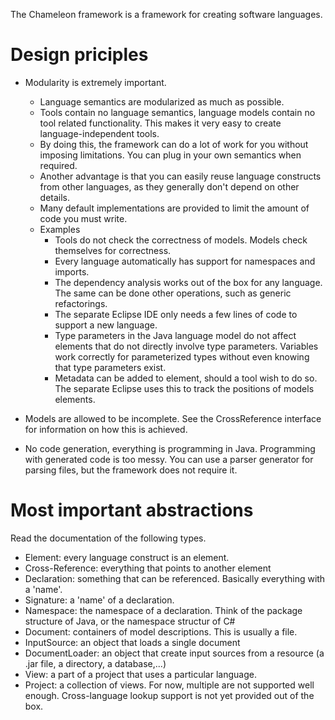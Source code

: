 The Chameleon framework is a framework for creating software languages.

Design priciples
================

* Modularity is extremely important.
  - Language semantics are modularized as much as possible.
  - Tools contain no language semantics, language models contain no tool related functionality. This makes it very easy to create language-independent tools.
  - By doing this, the framework can do a lot of work for you without imposing limitations. You can plug in your own semantics when required.
  - Another advantage is that you can easily reuse language constructs from other languages, as they generally don't depend on other details.
  - Many default implementations are provided to limit the amount of code you must write.
  - Examples
    - Tools do not check the correctness of models. Models check themselves for correctness.
    - Every language automatically has support for namespaces and imports.
    - The dependency analysis works out of the box for any language. The same can be done
      other operations, such as generic refactorings.
    - The separate Eclipse IDE only needs a few lines of code to support a new language.
    - Type parameters in the Java language model do not affect elements
      that do not directly involve type parameters. Variables work correctly for parameterized
      types without even knowing that type parameters exist.
    - Metadata can be added to element, should a tool wish to do so. The separate Eclipse uses this to track the positions of models elements.

* Models are allowed to be incomplete. See the CrossReference interface for information on how this is achieved.
* No code generation, everything is programming in Java. Programming with generated code is too messy. You can use a parser generator for parsing files, but the framework does not require it.

Most important abstractions
===========================

Read the documentation of the following types.

- Element: every language construct is an element.
- Cross-Reference: everything that points to another element
- Declaration: something that can be referenced. Basically everything with a 'name'.
- Signature: a 'name' of a declaration.
- Namespace: the namespace of a declaration. Think of the package structure of Java, or the namespace structur of C#
- Document: containers of model descriptions. This is usually a file.
- InputSource: an object that loads a single document
- DocumentLoader: an object that create input sources from a resource (a .jar file, a directory, a database,...)
- View: a part of a project that uses a particular language.
- Project: a collection of views. For now, multiple are not supported well enough. Cross-language lookup support is not yet provided out of the box.
